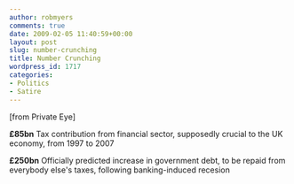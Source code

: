 ```yaml
---
author: robmyers
comments: true
date: 2009-02-05 11:40:59+00:00
layout: post
slug: number-crunching
title: Number Crunching
wordpress_id: 1717
categories:
- Politics
- Satire
---
```


[from Private Eye]  
  
**£85bn** Tax contribution from financial sector, supposedly crucial to the UK economy, from 1997 to 2007  
  
**£250bn** Officially predicted increase in government debt, to be repaid from everybody else's taxes, following banking-induced recesion


